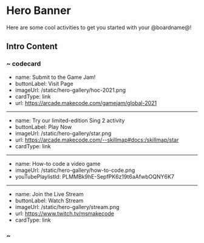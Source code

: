 # Hero Banner

Here are some cool activities to get you started with your @boardname@!

## Intro Content

### ~ codecard
* name: Submit to the Game Jam!
* buttonLabel: Visit Page
* imageUrl: /static/hero-gallery/hoc-2021.png
* cardType: link
* url: https://arcade.makecode.com/gamejam/global-2021
---
* name: Try our limited-edition Sing 2 activity
* buttonLabel: Play Now
* imageUrl: /static/hero-gallery/star.png
* url: https://arcade.makecode.com/--skillmap#docs:/skillmap/star
* cardType: link
---
* name: How-to code a video game
* imageUrl: /static/hero-gallery/how-to-code.png
* youTubePlaylistId: PLMMBk9hE-SepfPK6z19t6aAfwbOQNY6K7
---
* name: Join the Live Stream
* buttonLabel: Watch Stream
* imageUrl: /static/hero-gallery/stream.png
* url: https://www.twitch.tv/msmakecode
* cardType: link

### ~
